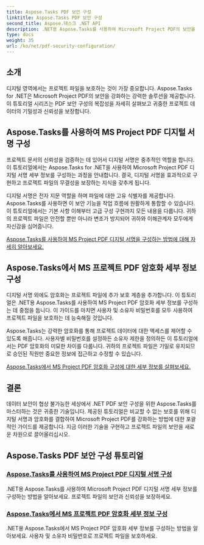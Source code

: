 ```yaml
---
title: Aspose.Tasks PDF 보안 구성
linktitle: Aspose.Tasks PDF 보안 구성
second_title: Aspose.태스크 .NET API
description: .NET용 Aspose.Tasks를 사용하여 Microsoft Project PDF의 보안을 강화하는 방법을 알아보세요. 디지털 서명 및 암호화 기술을 알아보세요.
type: docs
weight: 35
url: /ko/net/pdf-security-configuration/
---
```

## 소개

디지털 영역에서는 프로젝트 파일을 보호하는 것이 가장 중요합니다. Aspose.Tasks for .NET은 Microsoft Project PDF의 보안을 강화하는 강력한 솔루션을 제공합니다. 이 튜토리얼 시리즈는 PDF 보안 구성의 복잡성을 자세히 살펴보고 귀중한 프로젝트 데이터의 기밀성과 신뢰성을 보장합니다.

## Aspose.Tasks를 사용하여 MS Project PDF 디지털 서명 구성

프로젝트 문서의 신뢰성을 검증하는 데 있어서 디지털 서명은 중추적인 역할을 합니다. 이 튜토리얼에서는 Aspose.Tasks for .NET을 사용하여 Microsoft Project PDF 디지털 서명 세부 정보를 구성하는 과정을 안내합니다. 결국, 디지털 서명을 효과적으로 구현하고 프로젝트 파일의 무결성을 보장하는 지식을 갖추게 됩니다.

디지털 서명은 전자 지문 역할을 하며 파일에 대한 고유 식별자를 제공합니다. Aspose.Tasks를 사용하면 이 보안 기능을 작업 흐름에 원활하게 통합할 수 있습니다. 이 튜토리얼에서는 기본 사항 이해부터 고급 구성 구현까지 모든 내용을 다룹니다. 귀하의 프로젝트 파일은 안전할 뿐만 아니라 변조가 방지되어 귀하와 이해관계자 모두에게 자신감을 심어줍니다.

[Aspose.Tasks를 사용하여 MS Project PDF 디지털 서명을 구성하는 방법에 대해 자세히 알아보세요.](./pdf-digital-signature-details/)

## Aspose.Tasks에서 MS 프로젝트 PDF 암호화 세부 정보 구성

디지털 서명 외에도 암호화는 프로젝트 파일에 추가 보호 계층을 추가합니다. 이 튜토리얼은 .NET용 Aspose.Tasks를 사용하여 MS Project PDF 암호화 세부 정보를 구성하는 데 중점을 둡니다. 이 가이드를 마치면 사용자 및 소유자 비밀번호를 모두 사용하여 프로젝트 파일을 보호하는 데 능숙해질 것입니다.

Aspose.Tasks는 강력한 암호화를 통해 프로젝트 데이터에 대한 액세스를 제어할 수 있도록 해줍니다. 사용자별 비밀번호를 설정하든 소유자 제한을 정의하든 이 튜토리얼에서는 PDF 암호화의 미묘한 차이를 다룹니다. 귀하의 프로젝트 파일은 기밀로 유지되므로 승인된 직원만 중요한 정보에 접근하고 수정할 수 있습니다.

[Aspose.Tasks에서 MS Project PDF 암호화 구성에 대한 세부 정보를 살펴보세요.](./pdf-encryption-details/)

## 결론

데이터 보안이 협상 불가능한 세상에서 .NET PDF 보안 구성을 위한 Aspose.Tasks를 마스터하는 것은 귀중한 기술입니다. 제공된 튜토리얼은 비교할 수 없는 보호를 위해 디지털 서명과 암호화를 결합하여 Microsoft Project PDF를 강화하는 방법에 대한 포괄적인 가이드를 제공합니다. 지금 이러한 기술을 구현하고 프로젝트 파일의 보안을 새로운 차원으로 끌어올리십시오.

## Aspose.Tasks PDF 보안 구성 튜토리얼
### [Aspose.Tasks를 사용하여 MS Project PDF 디지털 서명 구성](./pdf-digital-signature-details/)
.NET용 Aspose.Tasks를 사용하여 Microsoft Project PDF 디지털 서명 세부 정보를 구성하는 방법을 알아보세요. 프로젝트 파일의 보안과 신뢰성을 보장하세요.
### [Aspose.Tasks에서 MS 프로젝트 PDF 암호화 세부 정보 구성](./pdf-encryption-details/)
.NET용 Aspose.Tasks에서 MS Project PDF 암호화 세부 정보를 구성하는 방법을 알아보세요. 사용자 및 소유자 비밀번호로 프로젝트 파일을 보호하세요.